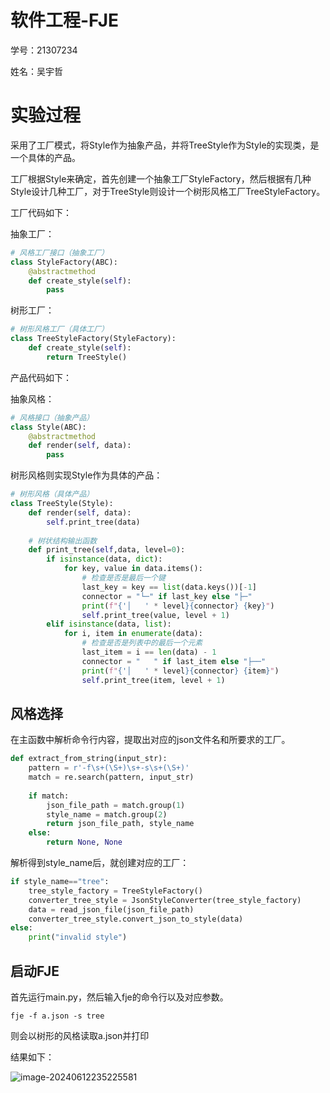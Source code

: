 # 软件工程-FJE

学号：21307234

姓名：吴宇哲

# 实验过程

采用了工厂模式，将Style作为抽象产品，并将TreeStyle作为Style的实现类，是一个具体的产品。

工厂根据Style来确定，首先创建一个抽象工厂StyleFactory，然后根据有几种Style设计几种工厂，对于TreeStyle则设计一个树形风格工厂TreeStyleFactory。

工厂代码如下：

抽象工厂：

```python
# 风格工厂接口（抽象工厂）
class StyleFactory(ABC):
    @abstractmethod
    def create_style(self):
        pass
```

树形工厂：

```python
# 树形风格工厂（具体工厂）
class TreeStyleFactory(StyleFactory):
    def create_style(self):
        return TreeStyle()
```

产品代码如下：

抽象风格：

```python
# 风格接口（抽象产品）
class Style(ABC):
    @abstractmethod
    def render(self, data):
        pass
```

树形风格则实现Style作为具体的产品：
```python
# 树形风格（具体产品）
class TreeStyle(Style):
    def render(self, data):
        self.print_tree(data)
        
    # 树状结构输出函数
    def print_tree(self,data, level=0):
        if isinstance(data, dict):
            for key, value in data.items():
                # 检查是否是最后一个键
                last_key = key == list(data.keys())[-1]
                connector = "└─" if last_key else "├─"
                print(f"{'│   ' * level}{connector} {key}")
                self.print_tree(value, level + 1)
        elif isinstance(data, list):
            for i, item in enumerate(data):
                # 检查是否是列表中的最后一个元素
                last_item = i == len(data) - 1
                connector = "   " if last_item else "├──"
                print(f"{'│   ' * level}{connector} {item}")
                self.print_tree(item, level + 1)
```

## 风格选择

在主函数中解析命令行内容，提取出对应的json文件名和所要求的工厂。

```python
def extract_from_string(input_str):
    pattern = r'-f\s+(\S+)\s+-s\s+(\S+)'
    match = re.search(pattern, input_str)
    
    if match:
        json_file_path = match.group(1)
        style_name = match.group(2)
        return json_file_path, style_name
    else:
        return None, None
```

解析得到style_name后，就创建对应的工厂：

```python
if style_name=="tree":
    tree_style_factory = TreeStyleFactory()
    converter_tree_style = JsonStyleConverter(tree_style_factory)
    data = read_json_file(json_file_path)
    converter_tree_style.convert_json_to_style(data)
else:
	print("invalid style")
```



## 启动FJE

首先运行main.py，然后输入fje的命令行以及对应参数。

```
fje -f a.json -s tree
```

则会以树形的风格读取a.json并打印

结果如下：

![image-20240612235225581](C:\Users\ASUS\AppData\Roaming\Typora\typora-user-images\image-20240612235225581.png)

